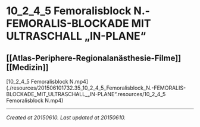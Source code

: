 # 10_2_4_5 Femoralisblock N.-FEMORALIS-BLOCKADE MIT ULTRASCHALL „IN-PLANE“
 [[Atlas-Periphere-Regionalanästhesie-Filme]] [[Medizin]] 
---



[10\_2\_4\_5 Femoralisblock N.mp4](./resources/201506101732.35_10_2_4_5_Femoralisblock_N.-FEMORALIS-BLOCKADE_MIT_ULTRASCHALL_„IN-PLANE“.resources/10_2_4_5 Femoralisblock N.mp4)

---

_Created at 20150610._
_Last updated at 20150610._



